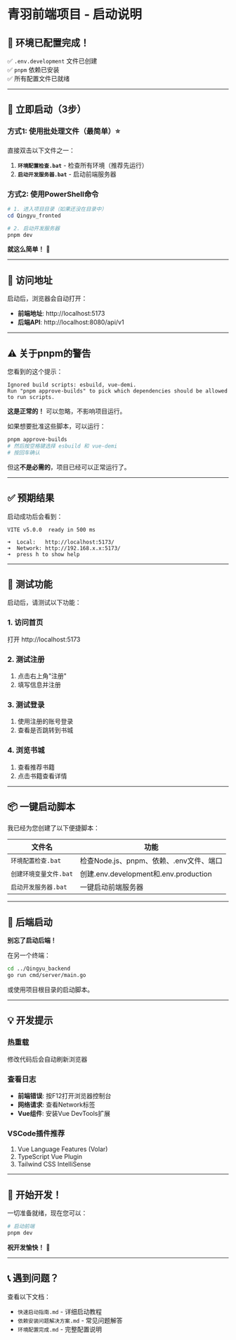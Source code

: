 # 青羽前端项目 - 启动说明

## 🎉 环境已配置完成！

✅ `.env.development` 文件已创建  
✅ `pnpm` 依赖已安装  
✅ 所有配置文件已就绪

---

## 🚀 立即启动（3步）

### 方式1: 使用批处理文件（最简单）⭐

直接双击以下文件之一：

1. **`环境配置检查.bat`** - 检查所有环境（推荐先运行）
2. **`启动开发服务器.bat`** - 启动前端服务器

### 方式2: 使用PowerShell命令

```powershell
# 1. 进入项目目录（如果还没在目录中）
cd Qingyu_fronted

# 2. 启动开发服务器
pnpm dev
```

**就这么简单！** 🎊

---

## 📱 访问地址

启动后，浏览器会自动打开：

- **前端地址**: http://localhost:5173
- **后端API**: http://localhost:8080/api/v1

---

## ⚠️ 关于pnpm的警告

您看到的这个提示：
```
Ignored build scripts: esbuild, vue-demi.
Run "pnpm approve-builds" to pick which dependencies should be allowed to run scripts.
```

**这是正常的！** 可以忽略，不影响项目运行。

如果想要批准这些脚本，可以运行：
```powershell
pnpm approve-builds
# 然后按空格键选择 esbuild 和 vue-demi
# 按回车确认
```

但这**不是必需的**，项目已经可以正常运行了。

---

## ✅ 预期结果

启动成功后会看到：

```
VITE v5.0.0  ready in 500 ms

➜  Local:   http://localhost:5173/
➜  Network: http://192.168.x.x:5173/
➜  press h to show help
```

---

## 🎯 测试功能

启动后，请测试以下功能：

### 1. 访问首页
打开 http://localhost:5173

### 2. 测试注册
1. 点击右上角"注册"
2. 填写信息并注册

### 3. 测试登录
1. 使用注册的账号登录
2. 查看是否跳转到书城

### 4. 浏览书城
1. 查看推荐书籍
2. 点击书籍查看详情

---

## 📦 一键启动脚本

我已经为您创建了以下便捷脚本：

| 文件名 | 功能 |
|--------|------|
| `环境配置检查.bat` | 检查Node.js、pnpm、依赖、.env文件、端口 |
| `创建环境变量文件.bat` | 创建.env.development和.env.production |
| `启动开发服务器.bat` | 一键启动前端服务器 |

---

## 🔧 后端启动

**别忘了启动后端！**

在另一个终端：

```bash
cd ../Qingyu_backend
go run cmd/server/main.go
```

或使用项目根目录的启动脚本。

---

## 💡 开发提示

### 热重载
修改代码后会自动刷新浏览器

### 查看日志
- **前端错误**: 按F12打开浏览器控制台
- **网络请求**: 查看Network标签
- **Vue组件**: 安装Vue DevTools扩展

### VSCode插件推荐
1. Vue Language Features (Volar)
2. TypeScript Vue Plugin
3. Tailwind CSS IntelliSense

---

## 🎊 开始开发！

一切准备就绪，现在您可以：

```powershell
# 启动前端
pnpm dev
```

**祝开发愉快！** 🚀

---

## 📞 遇到问题？

查看以下文档：
- `快速启动指南.md` - 详细启动教程
- `依赖安装问题解决方案.md` - 常见问题解答
- `环境配置完成.md` - 完整配置说明


